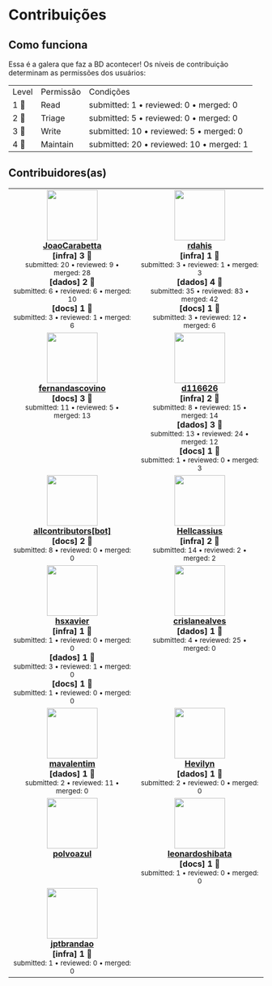 <h1>Contribuições</h1>    <h2>Como funciona</h2>    Essa é a galera que faz a BD acontecer! Os níveis de contribuição determinam as permissões dos usuários:<br>    <table>    <b><tr><td>Level<td>Permissão<td>Condições</b></tr>            <tr><td>1 🐣        <td>Read        <td>submitted: 1 • reviewed: 0 • merged: 0</tr>                <tr><td>2 🐤        <td>Triage        <td>submitted: 5 • reviewed: 0 • merged: 0</tr>                <tr><td>3 🐔        <td>Write        <td>submitted: 10 • reviewed: 5 • merged: 0</tr>                <tr><td>4 🦚        <td>Maintain        <td>submitted: 20 • reviewed: 10 • merged: 1</tr>            </table>    <h2>Contribuidores(as)</h2>    <table>    <tr style="vertical-align:top">        <td align="center" style="vertical-align:top">            <a href="https://api.github.com/users/JoaoCarabetta">                <img src="https://avatars.githubusercontent.com/u/19963732?v=4" width="100px;" alt=""/>                <br /><b>JoaoCarabetta</b>            </a>            <br /><b>[infra] 3 🐔</b>            <small><br />submitted: 20 • reviewed: 9 • merged: 28</small><br /><b>[dados] 2 🐤</b>            <small><br />submitted: 6 • reviewed: 6 • merged: 10</small><br /><b>[docs] 1 🐣</b>            <small><br />submitted: 3 • reviewed: 1 • merged: 6</small>        </td>                <td align="center" style="vertical-align:top">            <a href="https://api.github.com/users/rdahis">                <img src="https://avatars.githubusercontent.com/u/6617207?v=4" width="100px;" alt=""/>                <br /><b>rdahis</b>            </a>            <br /><b>[infra] 1 🐣</b>            <small><br />submitted: 3 • reviewed: 1 • merged: 3</small><br /><b>[dados] 4 🦚</b>            <small><br />submitted: 35 • reviewed: 83 • merged: 42</small><br /><b>[docs] 1 🐣</b>            <small><br />submitted: 3 • reviewed: 12 • merged: 6</small>        </td>        </tr><tr style="vertical-align:top">        <td align="center" style="vertical-align:top">            <a href="https://api.github.com/users/fernandascovino">                <img src="https://avatars.githubusercontent.com/u/20743819?v=4" width="100px;" alt=""/>                <br /><b>fernandascovino</b>            </a>            <br /><b>[docs] 3 🐔</b>            <small><br />submitted: 11 • reviewed: 5 • merged: 13</small>        </td>                <td align="center" style="vertical-align:top">            <a href="https://api.github.com/users/d116626">                <img src="https://avatars.githubusercontent.com/u/8954716?v=4" width="100px;" alt=""/>                <br /><b>d116626</b>            </a>            <br /><b>[infra] 2 🐤</b>            <small><br />submitted: 8 • reviewed: 15 • merged: 14</small><br /><b>[dados] 3 🐔</b>            <small><br />submitted: 13 • reviewed: 24 • merged: 12</small><br /><b>[docs] 1 🐣</b>            <small><br />submitted: 1 • reviewed: 0 • merged: 3</small>        </td>        </tr><tr style="vertical-align:top">        <td align="center" style="vertical-align:top">            <a href="https://api.github.com/users/allcontributors[bot]">                <img src="https://avatars.githubusercontent.com/in/23186?v=4" width="100px;" alt=""/>                <br /><b>allcontributors[bot]</b>            </a>            <br /><b>[docs] 2 🐤</b>            <small><br />submitted: 8 • reviewed: 0 • merged: 0</small>        </td>                <td align="center" style="vertical-align:top">            <a href="https://api.github.com/users/Hellcassius">                <img src="https://avatars.githubusercontent.com/u/77297729?v=4" width="100px;" alt=""/>                <br /><b>Hellcassius</b>            </a>            <br /><b>[infra] 2 🐤</b>            <small><br />submitted: 14 • reviewed: 2 • merged: 2</small>        </td>        </tr><tr style="vertical-align:top">        <td align="center" style="vertical-align:top">            <a href="https://api.github.com/users/hsxavier">                <img src="https://avatars.githubusercontent.com/u/8449992?v=4" width="100px;" alt=""/>                <br /><b>hsxavier</b>            </a>            <br /><b>[infra] 1 🐣</b>            <small><br />submitted: 1 • reviewed: 0 • merged: 0</small><br /><b>[dados] 1 🐣</b>            <small><br />submitted: 3 • reviewed: 1 • merged: 0</small><br /><b>[docs] 1 🐣</b>            <small><br />submitted: 1 • reviewed: 0 • merged: 0</small>        </td>                <td align="center" style="vertical-align:top">            <a href="https://api.github.com/users/crislanealves">                <img src="https://avatars.githubusercontent.com/u/58278652?v=4" width="100px;" alt=""/>                <br /><b>crislanealves</b>            </a>            <br /><b>[dados] 1 🐣</b>            <small><br />submitted: 4 • reviewed: 25 • merged: 0</small>        </td>        </tr><tr style="vertical-align:top">        <td align="center" style="vertical-align:top">            <a href="https://api.github.com/users/mavalentim">                <img src="https://avatars.githubusercontent.com/u/75315649?v=4" width="100px;" alt=""/>                <br /><b>mavalentim</b>            </a>            <br /><b>[dados] 1 🐣</b>            <small><br />submitted: 2 • reviewed: 11 • merged: 0</small>        </td>                <td align="center" style="vertical-align:top">            <a href="https://api.github.com/users/Hevilyn">                <img src="https://avatars.githubusercontent.com/u/77412631?v=4" width="100px;" alt=""/>                <br /><b>Hevilyn</b>            </a>            <br /><b>[dados] 1 🐣</b>            <small><br />submitted: 2 • reviewed: 0 • merged: 0</small>        </td>        </tr><tr style="vertical-align:top">        <td align="center" style="vertical-align:top">            <a href="https://api.github.com/users/polvoazul">                <img src="https://avatars.githubusercontent.com/u/1513181?v=4" width="100px;" alt=""/>                <br /><b>polvoazul</b>            </a>                    </td>                <td align="center" style="vertical-align:top">            <a href="https://api.github.com/users/leonardoshibata">                <img src="https://avatars.githubusercontent.com/u/9448016?v=4" width="100px;" alt=""/>                <br /><b>leonardoshibata</b>            </a>            <br /><b>[docs] 1 🐣</b>            <small><br />submitted: 1 • reviewed: 0 • merged: 0</small>        </td>        </tr><tr style="vertical-align:top">        <td align="center" style="vertical-align:top">            <a href="https://api.github.com/users/jptbrandao">                <img src="https://avatars.githubusercontent.com/u/10675620?v=4" width="100px;" alt=""/>                <br /><b>jptbrandao</b>            </a>            <br /><b>[infra] 1 🐣</b>            <small><br />submitted: 1 • reviewed: 0 • merged: 0</small>        </td>        </tr>    </table>    <br>    
